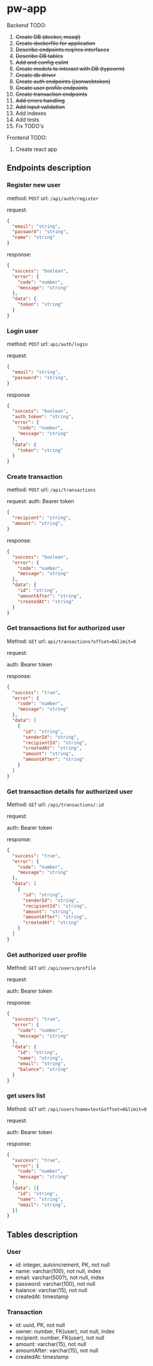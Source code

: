 # pw-app

Backend TODO:

1. ~~Create DB (docker, mssql)~~
1. ~~Create dockerfile for application~~
1. ~~Describe endpoints req/res interfaces~~
1. ~~Describe DB tables~~
1. ~~Add and config eslint~~
1. ~~Create models to interact with DB (typeorm)~~
1. ~~Create db driver~~
1. ~~Create auth endpoints (jsonwebtoken)~~
1. ~~Create user profile endpoints~~
1. ~~Create transaction endpoints~~
1. ~~Add errors handling~~
1. ~~Add input validation~~
1. Add indexes
1. Add tests
1. Fix TODO's

Frontend TODO:
1. Create react app

## Endpoints description

### Register new user
method: `POST` url: `/api/auth/register`

request:
```json
{
  "email": "string",
  "password": "string",
  "name": "string"
}
```
response:
```json
{
  "success": "boolean",
  "error": {
    "code": "number",
    "message": "string"
  },
  "data": {
    "token": "string"
  }
}
```

### Login user
method: `POST` url: `api/auth/login`

request:
```json
{
  "email": "string",
  "password": "string",
}
```
response
```json
{
  "success": "boolean",
  "auth_token": "string",
  "error": {
    "code": "number",
    "message": "string"
  },
  "data": {
    "token": "string"
  }
}
```

### Create transaction
method: `POST` url: `/api/transactions`

request:
auth: Bearer token
```json
{
  "recipient": "string",
  "amount": "string",
}
```

response:
```json
{
  "success": "boolean",
  "error": {
    "code": "number",
    "message": "string"
  },
  "data": {
    "id": "string",
    "amountAfter": "string",
    "createdAt": "string"
  }
}
```

### Get transactions list for authorized user
Method: `GET` url: `api/transactions?offset=0&limit=0`

request:

auth: Bearer token

response:
```json
{
  "success": "true",
  "error": {
    "code": "number",
    "message": "string"
  },
  "data": [
    {
      "id": "string",
      "senderId": "string",
      "recipientId": "string",
      "createdAt": "string",
      "amount": "string",
      "amountAfter": "string"
    }
  ]
}
```

### Get transaction details for authorized user
Method: `GET` url: `/api/transactions/:id`

request:

auth: Bearer token

response:
```json
{
  "success": "true",
  "error": {
    "code": "number",
    "message": "string"
  },
  "data": [
    {
      "id": "string",
      "senderId": "string",
      "recipientId": "string",
      "amount": "string",
      "amountAfter": "string",
      "createdAt": "string"
    }
  ]
}
```

### Get authorized user profile
Method: `GET` url: `/api/users/profile`

request:

auth: Bearer token

response:
```json
{
  "success": "true",
  "error": {
    "code": "number",
    "message": "string"
  },
  "data": {
    "id": "string",
    "name": "string",
    "email": "string",
    "balance": "string"
  }
}
```

### get users list
Method: `GET` url: `/api/users?name=text&offset=0&limit=0`

request:

auth: Bearer token

response:
```json
{
  "success": "true",
  "error": {
    "code": "number",
    "message": "string"
  },
  "data": [{
    "id": "string",
    "name": "string",
    "email": "string",
  }]
}
```

## Tables description

### User
- id: integer, autoincrement, PK, not null
- name: varchar(100), not null, index
- email: varchar(500?), not null, index
- password: varchar(100), not null
- balance: varchar(15), not null
- createdAt: timestamp

### Transaction
- id: uuid, PK, not null
- owner: number, FK(user), not null, index
- recipient: number, FK(user), not null
- amount: varchar(15), not null
- amountAfter: varchar(15), not null
- createdAt: timestamp